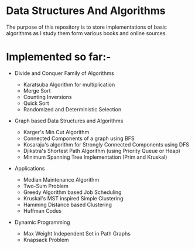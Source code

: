 Data Structures And Algorithms
==============================
The purpose of this repository is to store implementations of basic algorithms as
I study them form various books and online sources.

# Implemented so far:-
- Divide and Conquer Family of Algorithms
    - Karatsuba Algorithm for multiplication
    - Merge Sort
    - Counting Inversions
    - Quick Sort
    - Randomized and Deterministic Selection
    
- Graph based Data Structures and Algorithms
    - Karger's Min Cut Algorithm
    - Connected Components of a graph using BFS
    - Kosaraju's algorithm for Strongly Connected Components using DFS
    - Djikstra's Shortest Path Algorithm (using Priority Queue or Heap)
    - Minimum Spanning Tree Implementation (Prim and Kruskal)

- Applications
    - Median Maintenance Algorithm
    - Two-Sum Problem
    - Greedy Algorithm based Job Scheduling
    - Kruskal's MST inspired Simple Clustering
    - Hamming Distance based Clustering
    - Huffman Codes
    
- Dynamic Programming
    - Max Weight Independent Set in Path Graphs
    - Knapsack Problem